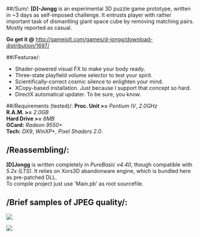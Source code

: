##/Sum/:
**[D]-Jongg** is an experimental 3D puzzle game prototype, written in ~3 days as self-imposed challenge. It entrusts player with rather important task of dismantling giant space cube by removing matching pairs. Mostly reported as casual.  

**Go get it @** http://gamejolt.com/games/d-jongg/download-distribution/1697/

##/Featurae/:
-	Shader-powered visual FX to make your body ready.
-	Three-state playfield volume selector to test your spirit.
-	Scientifically-correct cosmic silence to enlighten your mind.
-	XCopy-based installation. Just because I support that concept so hard.
-	DirectX automatical updater. To be sure, you know.

##/Requirements (tested)/:
**Proc. Unit >=** *Pentium IV*, *2.0GHz*  
**R.A.M. >=** *2.0GB*  
**Hard Drive >=** *6MB*  
**GCard:** *Radeon 9550+*  
**Tech:** *DX9*, *WinXP+*, *Pixel Shaders 2.0*.  

## /Reassembling/:
**[D]Jongg** is written completely in *PureBasic v4.40*, though compatible with *5.2x (LTS)*.
It relies on Xors3D abandonware engine, which is bundled here as pre-patched DLL.  
To compile project just use 'Main.pb' as root sourcefile.  

## /Brief samples of JPEG quality/:
![](http://i.gjcdn.net/data/games/0/149/1649/screenshots/1649_73843.jpg)

![](http://i.gjcdn.net/data/games/0/149/1649/screenshots/1649_73844.jpg)
